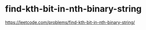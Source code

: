# find-kth-bit-in-nth-binary-string

https://leetcode.com/problems/find-kth-bit-in-nth-binary-string/
